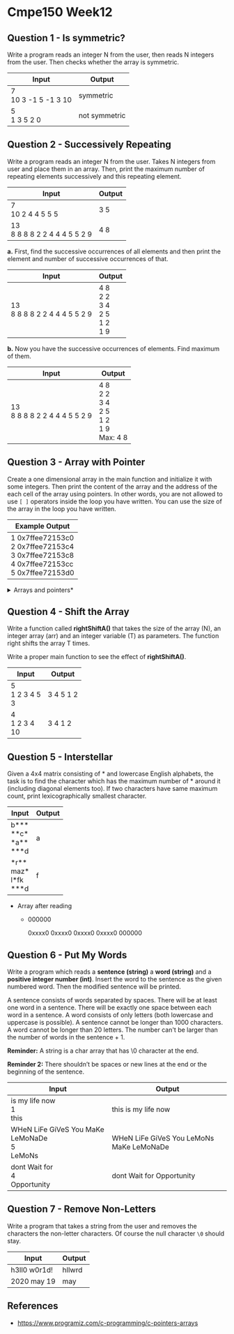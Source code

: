 # Cmpe150 Week12

## Question 1 - Is symmetric?

Write a program reads an integer N from the user, then reads N integers from the user. Then checks whether the array is symmetric. 

| Input                    | Output        |
| ------------------------ | ------------- |
| 7<br />10 3 -1 5 -1 3 10 | symmetric     |
| 5<br />1 3 5 2 0         | not symmetric |

## Question 2 - Successively Repeating 

Write a program reads an integer N from the user. Takes N integers from user and place them in an array. Then, print the maximum number of repeating elements successively and this repeating element. 

| Input                            | Output |
| -------------------------------- | ------ |
| 7<br/>10 2 4 4 5 5 5             | 3 5    |
| 13<br/>8 8 8 8 2 2 4 4 4 5 5 2 9 | 4 8    |

**a.** First, find the successive occurrences of all elements and then print the element and number of successive occurrences of that. 

| Input                            | Output                                      |
| -------------------------------- | ------------------------------------------- |
| 13<br/>8 8 8 8 2 2 4 4 4 5 5 2 9 | 4 8<br/>2 2<br/>3 4<br/>2 5<br/>1 2<br/>1 9 |

**b.** Now you have the successive occurrences of elements. Find maximum of them.

| Input                             | Output                                                       |
| --------------------------------- | ------------------------------------------------------------ |
| 13<br />8 8 8 8 2 2 4 4 4 5 5 2 9 | 4 8<br />2 2<br />3 4<br />2 5<br />1 2<br />1 9<br />Max: 4 8 |

## Question 3 - Array with Pointer

Create a one dimensional array in the main function and initialize it with some integers. Then print the content of the array and the address of the each cell of the array using pointers. In other words, you are not allowed to use ``[ ]`` operators inside the loop you have written. You can use the size of the array in the loop you have written.

| Example Output                                               |
| ------------------------------------------------------------ |
| 1 0x7ffee72153c0<br /> 2 0x7ffee72153c4<br /> 3 0x7ffee72153c8<br /> 4 0x7ffee72153cc<br /> 5 0x7ffee72153d0 |

<details><summary>Arrays and pointers*</summary>
    <p>the address of &x[0] and x is the same. It's because the variable name x points to the first element of the array.</p>
    <img src="https://cdn.programiz.com/sites/tutorial2program/files/array-pointers.jpg"/>
    <p>
        <bold>&x[0]</bold> is equivalent to <bold>x</bold>. And, <bold>x[0]</bold> is equivalent to <bold>*x</bold>.
    </p>
    <p>
        <bold>&x[i]</bold> is equivalent to <bold>x+i</bold> and <bold>x[i]</bold> is equivalent to <bold>*(x+i)</bold>
    </p>
    </details>

## Question 4 - Shift the Array

Write a function called **rightShiftA()** that takes the size of the array (N), an integer array (arr) and an integer variable (T) as parameters. The function right shifts the array T times.

Write a proper main function to see the effect of **rightShiftA()**.

| Input                 | Output    |
| --------------------- | --------- |
| 5 <br>1 2 3 4 5 <br>3 | 3 4 5 1 2 |
| 4 <br>1 2 3 4 <br>10  | 3 4 1 2   |

## Question 5 - Interstellar

Given a 4x4 matrix consisting of * and lowercase English alphabets, the task is to find the character which has the maximum number of * around it (including diagonal elements too). If two characters have same maximum count, print lexicographically smallest character.

| Input                                                      | Output |
| ---------------------------------------------------------- | ------ |
| b\*\*\* <br/>\*\*c\*       <br/>\*a\*\*       <br/>\*\*\*d | a      |
| \*r\*\*      <br/>maz\*       <br/>l\*fk <br/>\*\*\*d      | f      |

* Array after reading

  * 000000

    0xxxx0
    0xxxx0
    0xxxx0
    0xxxx0
    000000

## Question 6 - Put My Words

Write a program which reads a **sentence (string)**  a **word (string)** and a **positive integer number (int)**. Insert the word to the sentence as the given numbered word. Then the modified sentence will be printed.

A sentence consists of words separated by spaces. There will be at least one word in a sentence. There will be exactly one space between each word in a sentence. A word consists of only letters (both lowercase and uppercase is possible). A sentence cannot be longer than 1000 characters. A word cannot be longer than 20 letters. The number can't be larger than the number of words in the sentence + 1.

**Reminder:** A string is a char array that has \0 character at the end.

**Reminder 2:** There shouldn’t be spaces or new lines at the end or the beginning of the sentence.


| Input                                              | Output                                   |
| -------------------------------------------------- | ---------------------------------------- |
| is my life now <br>1 <br>this                      | this is my life now                      |
| WHeN LiFe GiVeS You MaKe LeMoNaDe <br>5 <br>LeMoNs | WHeN LiFe GiVeS You LeMoNs MaKe LeMoNaDe |
| dont Wait for <br>4 <br>Opportunity                | dont Wait for Opportunity                |

## Question 7 - Remove Non-Letters

Write a program that takes a string from the user and removes the characters the non-letter characters. Of course the null character ``\0`` should stay. 

| Input        | Output |
| ------------ | ------ |
| h3ll0 w0r1d! | hllwrd |
| 2020 may 19  | may    |

## References

* https://www.programiz.com/c-programming/c-pointers-arrays